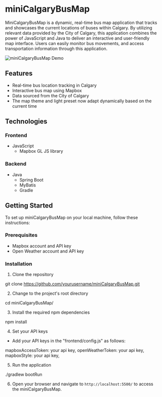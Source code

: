 # miniCalgaryBusMap

MiniCalgaryBusMap is a dynamic, real-time bus map application that tracks and showcases the current locations of buses within Calgary. By utilizing relevant data provided by the City of Calgary, this application combines the power of JavaScript and Java to deliver an interactive and user-friendly map interface. Users can easily monitor bus movements, and access transportation information through this application.

![miniCalgaryBusMap Demo](demo.png)

## Features
- Real-time bus location tracking in Calgary
- Interactive bus map using Mapbox
- Data sourced from the City of Calgary
- The map theme and light preset now adapt dynamically based on the current time

## Technologies
### Frontend
- JavaScript
  - Mapbox GL JS library

### Backend
- Java
  - Spring Boot
  - MyBatis
  - Gradle

## Getting Started
To set up miniCalgaryBusMap on your local machine, follow these instructions:

### Prerequisites
- Mapbox account and API key
- Open Weather account and API key

### Installation
1. Clone the repository

git clone https://github.com/yourusername/miniCalgaryBusMap.git



2. Change to the project's root directory

cd miniCalgaryBusMap/



3. Install the required npm dependencies

npm install



4. Set your API keys
- Add your API keys in the "frontend/config.js" as follows:

mapboxAccessToken: your api key,
openWeatherToken: your api key,
mapboxStyle: your api key,



5. Run the application

./gradlew bootRun



6. Open your browser and navigate to `http://localhost:5500/` to access the miniCalgaryBusMap.